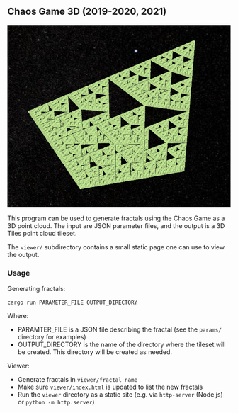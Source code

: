 ## Chaos Game 3D (2019-2020, 2021)

![Sierpinski Tetrahedron fractal](figures/sierpinski.png)

This program can be used to generate fractals using the Chaos Game as a
3D point cloud. The input are JSON parameter files, and the output is a
3D Tiles point cloud tileset.

The `viewer/` subdirectory contains a small static page one can use to view
the output.

### Usage

Generating fractals:

```
cargo run PARAMETER_FILE OUTPUT_DIRECTORY
```

Where: 

* PARAMTER_FILE is a JSON file describing the fractal (see the `params/`
    directory for examples)
* OUTPUT_DIRECTORY is the name of the directory where the tileset will be
    created. This directory will be created as needed.

Viewer:

* Generate fractals in `viewer/fractal_name`
* Make sure `viewer/index.html` is updated to list the new fractals
* Run the `viewer` directory as a static site (e.g. via `http-server` (Node.js)
    or `python -m http.server`)